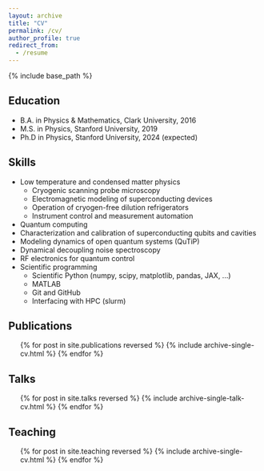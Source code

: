 ```yaml
---
layout: archive
title: "CV"
permalink: /cv/
author_profile: true
redirect_from:
  - /resume
---
```


{% include base_path %}

Education
---------
* B.A. in Physics & Mathematics, Clark University, 2016
* M.S. in Physics, Stanford University, 2019
* Ph.D in Physics, Stanford University, 2024 (expected)

<!-- Work experience
---------------
* Summer 2015: Research Assistant
  * Github University
  * Duties included: Tagging issues
  * Supervisor: Professor Git

* Fall 2015: Research Assistant
  * Github University
  * Duties included: Merging pull requests
  * Supervisor: Professor Hub
   -->

Skills
------
* Low temperature and condensed matter physics
  * Cryogenic scanning probe microscopy
  * Electromagnetic modeling of superconducting devices
  * Operation of cryogen-free dilution refrigerators
  * Instrument control and measurement automation
* Quantum computing
 * Characterization and calibration of superconducting qubits and cavities
 * Modeling dynamics of open quantum systems (QuTiP)
 * Dynamical decoupling noise spectroscopy
 * RF electronics for quantum control
* Scientific programming
  * Scientific Python (numpy, scipy, matplotlib, pandas, JAX, ...)
  * MATLAB
  * Git and GitHub
  * Interfacing with HPC (slurm)

Publications
------------
  <ol reversed>{% for post in site.publications reversed %}
    {% include archive-single-cv.html %}
  {% endfor %}</ol>
  
Talks
-----
  <ol reversed>{% for post in site.talks reversed %}
    {% include archive-single-talk-cv.html %}
  {% endfor %}</ol>
  
Teaching
--------
  <ul>{% for post in site.teaching reversed %}
    {% include archive-single-cv.html %}
  {% endfor %}</ul>
